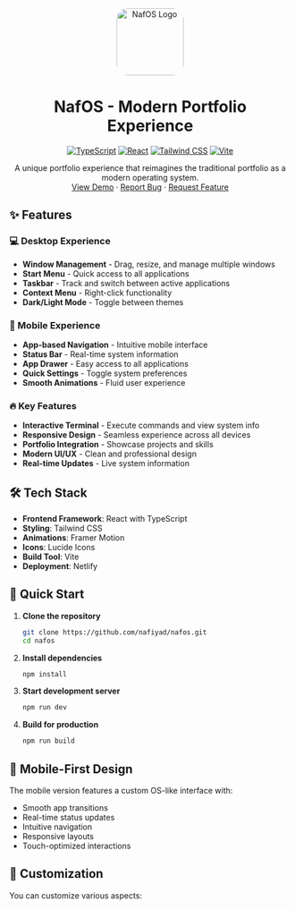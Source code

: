 <div align="center">
  <img src="public/logo.png" alt="NafOS Logo" width="120" height="120" style="border-radius: 20px;">

  # NafOS - Modern Portfolio Experience

  [![TypeScript](https://img.shields.io/badge/TypeScript-007ACC?style=for-the-badge&logo=typescript&logoColor=white)](https://www.typescriptlang.org/)
  [![React](https://img.shields.io/badge/React-20232A?style=for-the-badge&logo=react&logoColor=61DAFB)](https://reactjs.org/)
  [![Tailwind CSS](https://img.shields.io/badge/Tailwind_CSS-38B2AC?style=for-the-badge&logo=tailwind-css&logoColor=white)](https://tailwindcss.com/)
  [![Vite](https://img.shields.io/badge/Vite-646CFF?style=for-the-badge&logo=vite&logoColor=white)](https://vitejs.dev/)

  <p align="center">
    A unique portfolio experience that reimagines the traditional portfolio as a modern operating system.
    <br />
    <a href="https://nafos.vercel.app">View Demo</a>
    ·
    <a href="https://github.com/nafiyad/nafos/issues">Report Bug</a>
    ·
    <a href="https://github.com/nafiyad/nafos/issues">Request Feature</a>
  </p>
</div>

## ✨ Features

### 💻 Desktop Experience
- **Window Management** - Drag, resize, and manage multiple windows
- **Start Menu** - Quick access to all applications
- **Taskbar** - Track and switch between active applications
- **Context Menu** - Right-click functionality
- **Dark/Light Mode** - Toggle between themes

### 📱 Mobile Experience
- **App-based Navigation** - Intuitive mobile interface
- **Status Bar** - Real-time system information
- **App Drawer** - Easy access to all applications
- **Quick Settings** - Toggle system preferences
- **Smooth Animations** - Fluid user experience

### 🔥 Key Features
- **Interactive Terminal** - Execute commands and view system info
- **Responsive Design** - Seamless experience across all devices
- **Portfolio Integration** - Showcase projects and skills
- **Modern UI/UX** - Clean and professional design
- **Real-time Updates** - Live system information

## 🛠️ Tech Stack

- **Frontend Framework**: React with TypeScript
- **Styling**: Tailwind CSS
- **Animations**: Framer Motion
- **Icons**: Lucide Icons
- **Build Tool**: Vite
- **Deployment**: Netlify

## 🚀 Quick Start

1. **Clone the repository**
   ```bash
   git clone https://github.com/nafiyad/nafos.git
   cd nafos
   ```

2. **Install dependencies**
   ```bash
   npm install
   ```

3. **Start development server**
   ```bash
   npm run dev
   ```

4. **Build for production**
   ```bash
   npm run build
   ```

## 📱 Mobile-First Design

The mobile version features a custom OS-like interface with:
- Smooth app transitions
- Real-time status updates
- Intuitive navigation
- Responsive layouts
- Touch-optimized interactions

## 🎨 Customization

You can customize various aspects:
